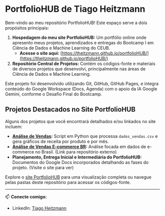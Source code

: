 # PortfolioHUB de Tiago Heitzmann

Bem-vindo ao meu repositório PortfolioHUB! Este espaço serve a dois propósitos principais:

1.  **Hospedagem do meu site PortfolioHUB:** Um portfólio online onde apresento meus projetos, aprendizados e entregas do Bootcamp I em Ciência de Dados e Machine Learning do CEUB.
    * **Acesse o site aqui:** [https://theitzmann.github.io/portfolioHUB/](https://theitzmann.github.io/portfolioHUB/)
2.  **Repositório Central de Projetos:** Contém os códigos-fonte e materiais de diversos projetos que desenvolvi, principalmente nas áreas de Ciência de Dados e Machine Learning.

Este projeto foi desenvolvido utilizando Git, GitHub, GitHub Pages, e integra conteúdo do Google Workspace (Docs, Agenda) com o apoio da IA Google Gemini, conforme o Desafio Final do Bootcamp.

## Projetos Destacados no Site PortfolioHUB

Alguns dos projetos que você encontrará detalhados e/ou linkados no site incluem:

* **[Análise de Vendas](academicos/analise-vendas):** Script em Python que processa `dados_vendas.csv` e gera gráficos de receita por produto e por mês.
* **[Análise de Vendas E-commerce BR](https://github.com/Theitzmann/Analise-vendas-EcommerceBR):** Análise focada em dados de e-commerce no Brasil. (Link para repositório externo)
* **Planejamento, Entrega Inicial e Intermediária do PortfolioHUB:** Documentos do Google Docs incorporados detalhando as fases do projeto. (Visite o site para ver)

Explore o [site PortfolioHUB](https://theitzmann.github.io/portfolioHUB/) para uma visualização completa ou navegue pelas pastas deste repositório para acessar os códigos-fonte.

---

📫 **Conecte comigo:**
* LinkedIn: [Tiago Heitzmann](https://www.linkedin.com/in/tiago-heitzmann-b55a77212/)
